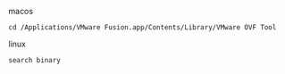 macos

```
cd /Applications/VMware Fusion.app/Contents/Library/VMware OVF Tool
```

linux
```
search binary
```
